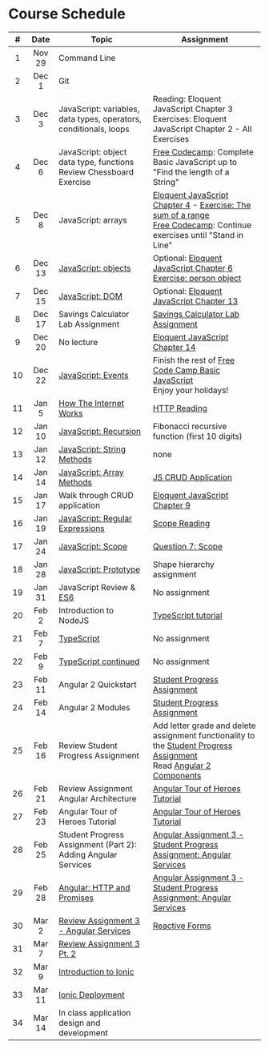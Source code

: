# Course Schedule

| # |Date   | Topic  | Assignment  |
|:---:|:---:|---|---|
| 1 | Nov 29  | Command Line  |   |
| 2 | Dec 1  | Git  |   |
| 3 | Dec 3  | JavaScript: variables, data types, operators, conditionals, loops | Reading: Eloquent JavaScript Chapter 3 <br> Exercises: Eloquent JavaScript Chapter 2 - All Exercises|
| 4 | Dec 6  | JavaScript: object data type, functions <br> Review Chessboard Exercise | [Free Codecamp](https://www.freecodecamp.com/challenges/comment-your-javascript-code): Complete Basic JavaScript up to "Find the length of a String" |
| 5 | Dec 8  | JavaScript: arrays | [Eloquent JavaScript Chapter 4](http://eloquentjavascript.net/04_data.html) - [Exercise: The sum of a range](https://github.com/uagc-it-readiness/mobile-development-course-assignments/tree/master/02-javascript/assignment-3) <br> [Free Codecamp](https://www.freecodecamp.com/challenges/comment-your-javascript-code): Continue exercises until "Stand in Line" |
| 6 | Dec 13  | [JavaScript: objects](http://slides.com/aaronrobinson-1/javascript-objects#/) | Optional: [Eloquent JavaScript Chapter 6](http://eloquentjavascript.net/06_object.html) <br> [Exercise: person object](https://github.com/uagc-it-readiness/mobile-development-course-assignments/tree/master/02-javascript/assignment-4)|
| 7 | Dec 15  | [JavaScript: DOM](http://slides.com/aaronrobinson-1/javascript-dom) | Optional: [Eloquent JavaScript Chapter 13](http://eloquentjavascript.net/13_dom.html)|
| 8 | Dec 17  | Savings Calculator Lab Assignment | [Savings Calculator Lab Assignment](https://github.com/uagc-it-readiness/mobile-development-course-assignments/tree/master/02-javascript/assignment-5)| 
| 9 | Dec 20  | No lecture | [Eloquent JavaScript Chapter 14](http://eloquentjavascript.net/14_event.html) |
| 10 | Dec 22  | [JavaScript: Events](http://slides.com/aaronrobinson-1/javascript-events) | Finish the rest of [Free Code Camp Basic JavaScript](https://www.freecodecamp.com/challenges/comment-your-javascript-code) <br> Enjoy your holidays! |
| 11 | Jan 5  | [How The Internet Works](https://code.org/educate/resources/videos) | [HTTP Reading](https://www.tutorialspoint.com/http/) |
| 12 | Jan 10  | [JavaScript: Recursion](http://slides.com/aaronrobinson-1/javascript-recursion) | Fibonacci recursive function (first 10 digits) |
| 13 | Jan 12  | [JavaScript: String Methods](http://slides.com/aaronrobinson-1/javascript-string-methods) | none |
| 14 | Jan 14  | [JavaScript: Array Methods](http://slides.com/aaronrobinson-1/javascript-array-methods) | [JS CRUD Application](https://medium.com/@etiennerouzeaud/a-simple-crud-application-with-javascript-ebc82f688c59#.ulx4d4cx6) |
| 15 | Jan 17  | Walk through CRUD application | [Eloquent JavaScript Chapter 9](http://eloquentjavascript.net/09_regexp.html) |
| 16 | Jan 19  | [JavaScript: Regular Expressions](http://slides.com/aaronrobinson-1/javascript-regular-expressions) | [Scope Reading](https://github.com/uagc-it-readiness/mobile-development-course-assignments/tree/master/02-javascript/assignment-7-scope-reading.md) |
| 17 | Jan 24  | [JavaScript: Scope](http://slides.com/aaronrobinson-1/javascript-scope) | [Question 7: Scope](https://github.com/uagc-it-readiness/backend-dev-nodejs/blob/master/lectures/06-scope-and-closures/homework.md) |
| 18 | Jan 28  | [JavaScript: Prototype](http://eloquentjavascript.net/06_object.html) | Shape hierarchy assignment |
| 19 | Jan 31  | JavaScript Review & [ES6](https://github.com/DrkSephy/es6-cheatsheet) | No assignment |
| 20 | Feb 2  | Introduction to NodeJS | [TypeScript tutorial](https://www.typescriptlang.org/docs/tutorial.html) |
| 21 | Feb 7  | [TypeScript](http://slides.com/aaronrobinson-1/typescript) | No assignment |
| 22 | Feb 9  | [TypeScript continued](http://slides.com/aaronrobinson-1/typescript-continued) | No assignment |
| 23 | Feb 11  | Angular 2 Quickstart | [Student Progress Assignment](https://github.com/robinsonaaron/student-assignment-angular-quickstart) |
| 24 | Feb 14  | Angular 2 Modules | [Student Progress Assignment](https://github.com/robinsonaaron/student-assignment-angular-quickstart) |
| 25 | Feb 16  | Review Student Progress Assignment | Add letter grade and delete assignment functionality to the [Student Progress Assignment](https://github.com/robinsonaaron/student-assignment-angular-quickstart) <br/> Read [Angular 2 Components](https://angular.io/docs/ts/latest/guide/architecture.html#components) |
| 26 | Feb 21  | Review Assignment<br/>Angular Architecture | [Angular Tour of Heroes Tutorial](https://github.com/uagc-it-readiness/mobile-development-course-assignments/tree/master/03-angular/assignment-2#assignment-2) |
| 27 | Feb 23  | Angular Tour of Heroes Tutorial | [Angular Tour of Heroes Tutorial](https://github.com/uagc-it-readiness/mobile-development-course-assignments/tree/master/03-angular/assignment-2#assignment-2) |
| 28 | Feb 25  | Student Progress Assignment (Part 2): Adding Angular Services | [Angular Assignment 3 - Student Progress Assignment: Angular Services](https://github.com/uagc-it-readiness/mobile-development-course-assignments/tree/master/03-angular/assignment-3) |
| 29 | Feb 28  | [Angular: HTTP and Promises](https://angular.io/docs/ts/latest/tutorial/toh-pt6.html#!#sts=HTTP%20Promise) | [Angular Assignment 3 - Student Progress Assignment: Angular Services](https://github.com/uagc-it-readiness/mobile-development-course-assignments/tree/master/03-angular/assignment-3) |
| 30 | Mar 2  | [Review Assignment 3 - Angular Services](https://github.com/uagc-it-readiness/mobile-development-course-assignments/tree/master/03-angular/assignment-3) | [Reactive Forms](https://angular.io/docs/ts/latest/guide/reactive-forms.html) |
| 31 | Mar 7  | [Review Assignment 3 Pt. 2](https://github.com/uagc-it-readiness/mobile-development-course-assignments/tree/master/03-angular/assignment-3) ||
| 32 | Mar 9  | [Introduction to Ionic](https://ionicframework.com/) ||
| 33 | Mar 11  | [Ionic Deployment](https://cordova.apache.org/docs/en/latest/guide/platforms/android/) ||
| 34 | Mar 14  | In class application design and development ||